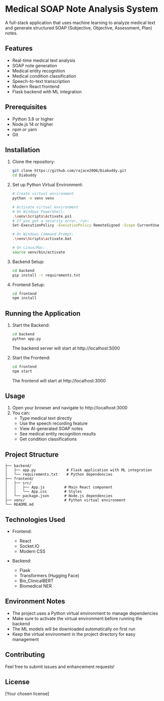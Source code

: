 # Medical SOAP Note Analysis System

A full-stack application that uses machine learning to analyze medical text and generate structured SOAP (Subjective, Objective, Assessment, Plan) notes.

## Features

- Real-time medical text analysis
- SOAP note generation
- Medical entity recognition
- Medical condition classification
- Speech-to-text transcription
- Modern React frontend
- Flask backend with ML integration

## Prerequisites

- Python 3.8 or higher
- Node.js 14 or higher
- npm or yarn
- Git

## Installation

1. Clone the repository:
   ```bash
   git clone https://github.com/rajace2006/Diabuddy.git
   cd Diabuddy
   ```

2. Set up Python Virtual Environment:
   ```bash
   # Create virtual environment
   python -m venv venv

   # Activate virtual environment
   # On Windows PowerShell:
   .\venv\Scripts\Activate.ps1
   # If you get a security error, run:
   Set-ExecutionPolicy -ExecutionPolicy RemoteSigned -Scope CurrentUser

   # On Windows Command Prompt:
   .\venv\Scripts\activate.bat

   # On Linux/Mac:
   source venv/bin/activate
   ```

3. Backend Setup:
   ```bash
   cd backend
   pip install -r requirements.txt
   ```

4. Frontend Setup:
   ```bash
   cd frontend
   npm install
   ```

## Running the Application

1. Start the Backend:
   ```bash
   cd backend
   python app.py
   ```
   The backend server will start at http://localhost:5000

2. Start the Frontend:
   ```bash
   cd frontend
   npm start
   ```
   The frontend will start at http://localhost:3000

## Usage

1. Open your browser and navigate to http://localhost:3000
2. You can:
   - Type medical text directly
   - Use the speech recording feature
   - View AI-generated SOAP notes
   - See medical entity recognition results
   - Get condition classifications

## Project Structure

```
├── backend/
│   ├── app.py              # Flask application with ML integration
│   └── requirements.txt    # Python dependencies
├── frontend/
│   ├── src/
│   │   ├── App.js         # Main React component
│   │   └── App.css        # Styles
│   └── package.json       # Node.js dependencies
├── venv/                  # Python virtual environment
└── README.md
```

## Technologies Used

- Frontend:
  - React
  - Socket.IO
  - Modern CSS

- Backend:
  - Flask
  - Transformers (Hugging Face)
  - Bio_ClinicalBERT
  - Biomedical NER

## Environment Notes

- The project uses a Python virtual environment to manage dependencies
- Make sure to activate the virtual environment before running the backend
- The ML models will be downloaded automatically on first run
- Keep the virtual environment in the project directory for easy management

## Contributing

Feel free to submit issues and enhancement requests!

## License

[Your chosen license] 